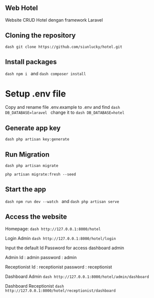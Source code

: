 ## Web Hotel 

Website CRUD Hotel dengan framework Laravel

## Cloning the repository

``dash
git clone https://github.com/siunlucky/hotel.git
``
## Install packages

``dash
npm i
``
and
``dash
composer install
``

# Setup .env file

Copy and rename file .env.example to .env and find ``dash DB_DATABASE=laravel `` change it to ``dash DB_DATABASE=hotel``

## Generate app key

``dash
php artisan key:generate
``

## Run Migration

``dash
php artisan migrate
``

``
php artisan migrate:fresh --seed
``

## Start the app

``dash
npm run dev --watch
``
and
``dash
php artisan serve
``

## Access the website

Homepage:
``dash
http://127.0.0.1:8000/hotel
``

Login Admin
``dash
http://127.0.0.1:8000/hotel/login
``

Input the default Id Password for access dashboard admin

Admin </b>
Id : admin
password : admin

Receptionist </b>
Id : receptionist
password : receptionist


Dashboard Admin
``dash
http://127.0.0.1:8000/hotel/admin/dashboard
``

Dashboard Receptionist
``dash
http://127.0.0.1:8000/hotel/receptionist/dashboard
``

